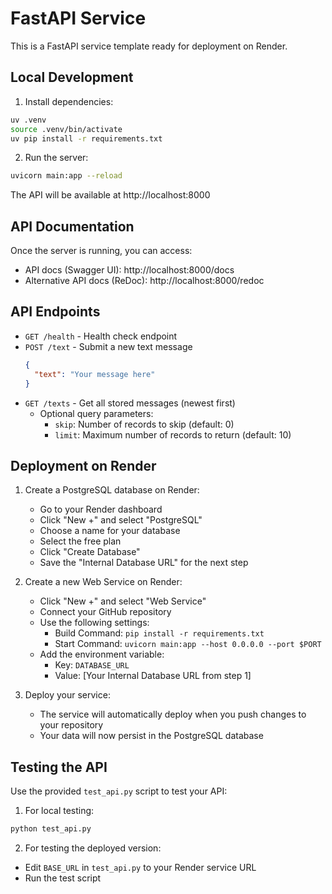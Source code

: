 # FastAPI Service

This is a FastAPI service template ready for deployment on Render.

## Local Development

1. Install dependencies:
```bash
uv .venv
source .venv/bin/activate
uv pip install -r requirements.txt
```

2. Run the server:
```bash
uvicorn main:app --reload
```

The API will be available at http://localhost:8000

## API Documentation

Once the server is running, you can access:
- API docs (Swagger UI): http://localhost:8000/docs
- Alternative API docs (ReDoc): http://localhost:8000/redoc

## API Endpoints

- `GET /health` - Health check endpoint
- `POST /text` - Submit a new text message
  ```json
  {
    "text": "Your message here"
  }
  ```
- `GET /texts` - Get all stored messages (newest first)
  - Optional query parameters:
    - `skip`: Number of records to skip (default: 0)
    - `limit`: Maximum number of records to return (default: 10)

## Deployment on Render

1. Create a PostgreSQL database on Render:
   - Go to your Render dashboard
   - Click "New +" and select "PostgreSQL"
   - Choose a name for your database
   - Select the free plan
   - Click "Create Database"
   - Save the "Internal Database URL" for the next step

2. Create a new Web Service on Render:
   - Click "New +" and select "Web Service"
   - Connect your GitHub repository
   - Use the following settings:
     - Build Command: `pip install -r requirements.txt`
     - Start Command: `uvicorn main:app --host 0.0.0.0 --port $PORT`
   - Add the environment variable:
     - Key: `DATABASE_URL`
     - Value: [Your Internal Database URL from step 1]

3. Deploy your service:
   - The service will automatically deploy when you push changes to your repository
   - Your data will now persist in the PostgreSQL database

## Testing the API

Use the provided `test_api.py` script to test your API:

1. For local testing:
```bash
python test_api.py
```

2. For testing the deployed version:
- Edit `BASE_URL` in `test_api.py` to your Render service URL
- Run the test script
